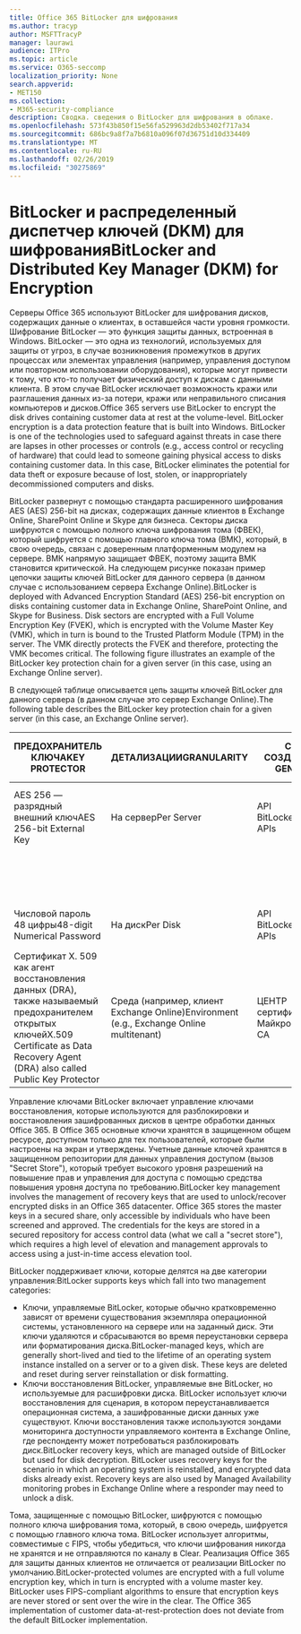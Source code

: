 ```yaml
---
title: Office 365 BitLocker для шифрования
ms.author: tracyp
author: MSFTTracyP
manager: laurawi
audience: ITPro
ms.topic: article
ms.service: O365-seccomp
localization_priority: None
search.appverid:
- MET150
ms.collection:
- M365-security-compliance
description: Сводка. сведения о BitLocker для шифрования в облаке.
ms.openlocfilehash: 573f43b850f15e56fa529963d2db53402f717a34
ms.sourcegitcommit: 686bc9a8f7a7b6810a096f07d36751d10d334409
ms.translationtype: MT
ms.contentlocale: ru-RU
ms.lasthandoff: 02/26/2019
ms.locfileid: "30275869"
---
```

# <a name="bitlocker-and-distributed-key-manager-dkm-for-encryption"></a><span data-ttu-id="4682f-103">BitLocker и распределенный диспетчер ключей (DKM) для шифрования</span><span class="sxs-lookup"><span data-stu-id="4682f-103">BitLocker and Distributed Key Manager (DKM) for Encryption</span></span>
<span data-ttu-id="4682f-p101">Серверы Office 365 используют BitLocker для шифрования дисков, содержащих данные о клиентах, в оставшейся части уровня громкости. Шифрование BitLocker — это функция защиты данных, встроенная в Windows. BitLocker — это одна из технологий, используемых для защиты от угроз, в случае возникновения промежутков в других процессах или элементах управления (например, управления доступом или повторном использовании оборудования), которые могут привести к тому, что кто-то получает физический доступ к дискам с данными клиента. В этом случае BitLocker исключает возможность кражи или разглашения данных из-за потери, кражи или неправильного списания компьютеров и дисков.</span><span class="sxs-lookup"><span data-stu-id="4682f-p101">Office 365 servers use BitLocker to encrypt the disk drives containing customer data at rest at the volume-level. BitLocker encryption is a data protection feature that is built into Windows. BitLocker is one of the technologies used to safeguard against threats in case there are lapses in other processes or controls (e.g., access control or recycling of hardware) that could lead to someone gaining physical access to disks containing customer data. In this case, BitLocker eliminates the potential for data theft or exposure because of lost, stolen, or inappropriately decommissioned computers and disks.</span></span>

<span data-ttu-id="4682f-p102">BitLocker развернут с помощью стандарта расширенного шифрования AES (AES) 256-bit на дисках, содержащих данные клиентов в Exchange Online, SharePoint Online и Skype для бизнеса. Секторы диска шифруются с помощью полного ключа шифрования тома (ФВЕК), который шифруется с помощью главного ключа тома (ВМК), который, в свою очередь, связан с доверенным платформенным модулем на сервере. ВМК напрямую защищает ФВЕК, поэтому защита ВМК становится критической. На следующем рисунке показан пример цепочки защиты ключей BitLocker для данного сервера (в данном случае с использованием сервера Exchange Online).</span><span class="sxs-lookup"><span data-stu-id="4682f-p102">BitLocker is deployed with Advanced Encryption Standard (AES) 256-bit encryption on disks containing customer data in Exchange Online, SharePoint Online, and Skype for Business. Disk sectors are encrypted with a Full Volume Encryption Key (FVEK), which is encrypted with the Volume Master Key (VMK), which in turn is bound to the Trusted Platform Module (TPM) in the server. The VMK directly protects the FVEK and therefore, protecting the VMK becomes critical. The following figure illustrates an example of the BitLocker key protection chain for a given server (in this case, using an Exchange Online server).</span></span>

<span data-ttu-id="4682f-112">В следующей таблице описывается цепь защиты ключей BitLocker для данного сервера (в данном случае это сервер Exchange Online).</span><span class="sxs-lookup"><span data-stu-id="4682f-112">The following table describes the BitLocker key protection chain for a given server (in this case, an Exchange Online server).</span></span>

| <span data-ttu-id="4682f-113">ПРЕДОХРАНИТЕЛЬ КЛЮЧА</span><span class="sxs-lookup"><span data-stu-id="4682f-113">KEY PROTECTOR</span></span> | <span data-ttu-id="4682f-114">ДЕТАЛИЗАЦИИ</span><span class="sxs-lookup"><span data-stu-id="4682f-114">GRANULARITY</span></span> | <span data-ttu-id="4682f-115">СПОСОБ СОЗДАНИЯ?</span><span class="sxs-lookup"><span data-stu-id="4682f-115">HOW GENERATED?</span></span> | <span data-ttu-id="4682f-116">ГДЕ ОН ХРАНИТСЯ?</span><span class="sxs-lookup"><span data-stu-id="4682f-116">WHERE IS IT STORED?</span></span> | <span data-ttu-id="4682f-117">ЗАЩИТИТЬ</span><span class="sxs-lookup"><span data-stu-id="4682f-117">PROTECTION</span></span> |
|--------------------------------------------------------------------------------|-------------------------------------------------|----------------|-------------------------|--------------------------------------------------------------------------------------------------|
| <span data-ttu-id="4682f-118">AES 256 — разрядный внешний ключ</span><span class="sxs-lookup"><span data-stu-id="4682f-118">AES 256-bit External Key</span></span> | <span data-ttu-id="4682f-119">На сервер</span><span class="sxs-lookup"><span data-stu-id="4682f-119">Per Server</span></span> | <span data-ttu-id="4682f-120">API BitLocker</span><span class="sxs-lookup"><span data-stu-id="4682f-120">BitLocker APIs</span></span> | <span data-ttu-id="4682f-121">ДОВЕРЕНный ПЛАТФОРМЕНный модуль или безопасный секрет</span><span class="sxs-lookup"><span data-stu-id="4682f-121">TPM or Secret Safe</span></span> | <span data-ttu-id="4682f-122">Защищенное хранилище или управление доступом</span><span class="sxs-lookup"><span data-stu-id="4682f-122">Lockbox / Access Control</span></span> |
|  |  |  | <span data-ttu-id="4682f-123">Реестр сервера поЧтовых ящиков</span><span class="sxs-lookup"><span data-stu-id="4682f-123">Mailbox Server Registry</span></span> | <span data-ttu-id="4682f-124">Шифрование ДОВЕРЕНного ПЛАТФОРМЕНного модуля</span><span class="sxs-lookup"><span data-stu-id="4682f-124">TPM encrypted</span></span> |
| <span data-ttu-id="4682f-125">Числовой пароль 48 цифры</span><span class="sxs-lookup"><span data-stu-id="4682f-125">48-digit Numerical Password</span></span> | <span data-ttu-id="4682f-126">На диск</span><span class="sxs-lookup"><span data-stu-id="4682f-126">Per Disk</span></span> | <span data-ttu-id="4682f-127">API BitLocker</span><span class="sxs-lookup"><span data-stu-id="4682f-127">BitLocker APIs</span></span> | <span data-ttu-id="4682f-128">Active Directory</span><span class="sxs-lookup"><span data-stu-id="4682f-128">Active Directory</span></span> | <span data-ttu-id="4682f-129">Защищенное хранилище или управление доступом</span><span class="sxs-lookup"><span data-stu-id="4682f-129">Lockbox / Access Control</span></span> |
| <span data-ttu-id="4682f-130">Сертификат X. 509 как агент восстановления данных (DRA), также называемый предохранителем открытых ключей</span><span class="sxs-lookup"><span data-stu-id="4682f-130">X.509 Certificate as Data Recovery Agent (DRA) also called Public Key Protector</span></span> | <span data-ttu-id="4682f-131">Среда (например, клиент Exchange Online)</span><span class="sxs-lookup"><span data-stu-id="4682f-131">Environment (e.g., Exchange Online multitenant)</span></span> | <span data-ttu-id="4682f-132">ЦЕНТР сертификации Майкрософт</span><span class="sxs-lookup"><span data-stu-id="4682f-132">Microsoft CA</span></span> | <span data-ttu-id="4682f-133">Система построения</span><span class="sxs-lookup"><span data-stu-id="4682f-133">Build System</span></span> | <span data-ttu-id="4682f-p103">Ни один пользователь не имеет полного пароля для закрытого ключа. Пароль находится в разделе физическая защита.</span><span class="sxs-lookup"><span data-stu-id="4682f-p103">No one user has the full password to the private key. The password is under physical protection.</span></span> |


<span data-ttu-id="4682f-p104">Управление ключами BitLocker включает управление ключами восстановления, которые используются для разблокировки и восстановления зашифрованных дисков в центре обработки данных Office 365. В Office 365 основные ключи хранятся в защищенном общем ресурсе, доступном только для тех пользователей, которые были настроены на экран и утверждены. Учетные данные ключей хранятся в защищенном репозитории для данных управления доступом (вызов "Secret Store"), который требует высокого уровня разрешений на повышение прав и управления для доступа с помощью средства повышения уровня доступа по требованию.</span><span class="sxs-lookup"><span data-stu-id="4682f-p104">BitLocker key management involves the management of recovery keys that are used to unlock/recover encrypted disks in an Office 365 datacenter. Office 365 stores the master keys in a secured share, only accessible by individuals who have been screened and approved. The credentials for the keys are stored in a secured repository for access control data (what we call a "secret store"), which requires a high level of elevation and management approvals to access using a just-in-time access elevation tool.</span></span>

<span data-ttu-id="4682f-139">BitLocker поддерживает ключи, которые делятся на две категории управления:</span><span class="sxs-lookup"><span data-stu-id="4682f-139">BitLocker supports keys which fall into two management categories:</span></span>
- <span data-ttu-id="4682f-p105">Ключи, управляемые BitLocker, которые обычно кратковременно зависят от времени существования экземпляра операционной системы, установленного на сервере или на заданный диск. Эти ключи удаляются и сбрасываются во время переустановки сервера или форматирования диска.</span><span class="sxs-lookup"><span data-stu-id="4682f-p105">BitLocker-managed keys, which are generally short-lived and tied to the lifetime of an operating system instance installed on a server or to a given disk. These keys are deleted and reset during server reinstallation or disk formatting.</span></span>
- <span data-ttu-id="4682f-p106">Ключи восстановления BitLocker, управляемые вне BitLocker, но используемые для расшифровки диска. BitLocker использует ключи восстановления для сценария, в котором переустанавливается операционная система, а зашифрованные диски данных уже существуют. Ключи восстановления также используются зондами мониторинга доступности управляемого контента в Exchange Online, где респонденту может потребоваться разблокировать диск.</span><span class="sxs-lookup"><span data-stu-id="4682f-p106">BitLocker recovery keys, which are managed outside of BitLocker but used for disk decryption. BitLocker uses recovery keys for the scenario in which an operating system is reinstalled, and encrypted data disks already exist. Recovery keys are also used by Managed Availability monitoring probes in Exchange Online where a responder may need to unlock a disk.</span></span>

<span data-ttu-id="4682f-p107">Тома, защищенные с помощью BitLocker, шифруются с помощью полного ключа шифрования тома, который, в свою очередь, шифруется с помощью главного ключа тома. BitLocker использует алгоритмы, совместимые с FIPS, чтобы убедиться, что ключи шифрования никогда не хранятся и не отправляются по каналу в Clear. Реализация Office 365 для защиты данных клиентов не отличается от реализации BitLocker по умолчанию.</span><span class="sxs-lookup"><span data-stu-id="4682f-p107">BitLocker-protected volumes are encrypted with a full volume encryption key, which in turn is encrypted with a volume master key. BitLocker uses FIPS-compliant algorithms to ensure that encryption keys are never stored or sent over the wire in the clear. The Office 365 implementation of customer data-at-rest-protection does not deviate from the default BitLocker implementation.</span></span>